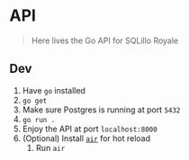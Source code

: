 # API

> Here lives the Go API for SQLillo Royale

## Dev

1. Have `go` installed
2. `go get`
3. Make sure Postgres is running at port `5432`
4. `go run .`
5. Enjoy the API at port `localhost:8000`
6. (Optional) Install [`air`](https://github.com/cosmtrek/air) for hot reload
    1. Run `air`
